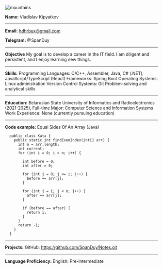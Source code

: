 ![mountains](https://sun9-73.userapi.com/impg/VT_PJsmH9wEdu6QsudIu1jM43WdnEeEEq-0eWw/-AKxFAC_ao0.jpg?size=2560x1438&quality=96&sign=e25ee85839ca720d0181747a1717a82d&type=album)

**Name:** 
Vladislav Kipyatkov

---
**Email:** 
hdhrbux@gmail.com

**Telegram:** 
@SpanDuy

---
**Objective**
My goal is to develop a career in the IT field. I am diligent and persistent, and I enjoy learning new things.

---
**Skills:**
Programming Languages: C/C++, Assembler, Java, C# (.NET), JavaScript/TypeScript (React)
Frameworks: Spring Boot
Operating Systems: Linux administration
Version Control Systems: Git
Problem-solving and analytical skills

---
**Education:**
Belarusian State University of Informatics and Radioelectronics (2021-2025), Full-time
Major: Computer Science and Information Systems
Work Experience:
None (currently pursuing education)

---
**Code example:**
Equal Sides Of An Array (Java)
```
  public class Kata {
    public static int findEvenIndex(int[] arr) {
      int n = arr.length;
      int current;
      for (int i = 0; i < n; i++) {
      
        int before = 0;
        int after = 0;
      
        for (int j = 0; j <= i; j++) {
          before += arr[j];
        }
      
        for (int j = i; j < n; j++) {
          after += arr[j];
        }
      
        if (before == after) {
          return i;
        }
      }
      return -1;
    }
  }
```
---
**Projects:**
GitHub: https://github.com/SpanDuy/Notes.git

---
**Language Proficiency:**
English: Pre-Intermediate
